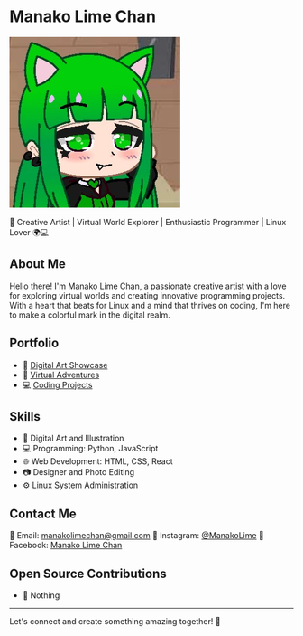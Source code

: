 # Manako Lime Chan

![Profile Banner](profile.jpg)

🌱 Creative Artist | Virtual World Explorer | Enthusiastic Programmer | Linux Lover 🌍💻

## About Me

Hello there! I'm Manako Lime Chan, a passionate creative artist with a love for exploring virtual worlds and creating innovative programming projects. With a heart that beats for Linux and a mind that thrives on coding, I'm here to make a colorful mark in the digital realm.

## Portfolio

- 🎨 [Digital Art Showcase](#)
- 🚀 [Virtual Adventures](#)
- 💻 [Coding Projects](#)

## Skills

- 🎨 Digital Art and Illustration
- 💻 Programming: Python, JavaScript
- 🌐 Web Development: HTML, CSS, React
- 📷 Designer and Photo Editing
- ⚙️ Linux System Administration

## Contact Me

📧 Email: manakolimechan@gmail.com
📱 Instagram: [@ManakoLime](https://www.instagram.com/manakolimechan)
📖 Facebook: [Manako Lime Chan](https://www.facebook.com/profile.php?id=61550327999256)

## Open Source Contributions

- 🌟 Nothing

---

Let's connect and create something amazing together! 🚀
